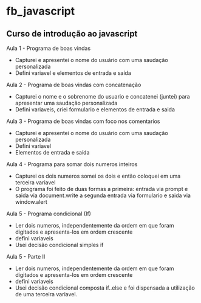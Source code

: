 # fb_javascript
## Curso de introdução ao javascript 
Aula 1 - Programa de boas vindas
- Capturei e apresentei o nome do usuário com uma saudação personalizada
- Defini variavel e elementos de entrada e saída 

Aula 2 - Programa de boas vindas com concatenação
- Capturei o nome e o sobrenome do usuario e concatenei (juntei) para apresentar uma saudação personalizada
- Defini variaveis, criei formulario e elementos de entrada e saida 

Aula 3 - Programa de boas vindas com foco nos comentarios
- Capturei e apresentei o nome do usuário com uma saudação personalizada
- Defini variavel 
- Elementos de entrada e saída

Aula 4 - Programa para somar dois numeros inteiros 
- Capturei os dois numeros somei os dois e então coloquei em uma terceira variavel
- O programa foi feito de duas formas a primeira: entrada via prompt e saida via document.write a segunda
  entrada via formulario e saida via window.alert

Aula 5 - Programa condicional (If) 
- Ler dois numeros, independentemente da ordem em que foram digitados e apresenta-los em ordem crescente
- defini variaveis
- Usei decisão condicional simples if 

Aula 5 - Parte II 
-  Ler dois numeros, independentemente da ordem em que foram digitados e apresenta-los em ordem crescente
- defini variaveis
- Usei decisão condicional composta if..else e foi dispensada a utilização de uma terceira variavel. 

